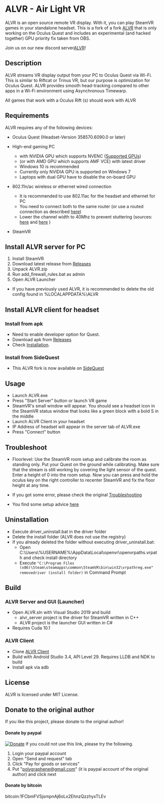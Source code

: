 # ALVR - Air Light VR

ALVR is an open source remote VR display. With it, you can play SteamVR games in your standalone headset.
This is a fork of a fork [ALVR](https://github.com/polygraphene/ALVR) that is only working on the Oculus Quest and includes an experimental (and hacked together) GPU priority fix taken from OBS.

Join us on our new discord server[ALVR](https://discord.gg/KbKk3UM)!


## Description

ALVR streams VR display output from your PC to  Oculus Quest via Wi-Fi. This is similar to Riftcat or Trinus VR, but our purpose is optimization for Oculus Quest. ALVR provides smooth head-tracking compared to other apps in a Wi-Fi environment using Asynchronous Timewarp.

All games that work with a Oculus Rift (s) should work with ALVR

## Requirements

ALVR requires any of the following devices:

- Oculus Quest (Headset-Version 358570.6090.0 or later)

- High-end gaming PC
    - with NVIDIA GPU which supports NVENC ([Supported GPUs](https://github.com/polygraphene/ALVR/wiki/Supported-GPU))
    - (or with AMD GPU which supports AMF VCE) with latest driver
    - Windows 10 is recommended
    - Currently only NVIDIA GPU is supported on Windows 7
    - Laptops with dual GPU have to disable the on-board GPU
- 802.11n/ac wireless or ethernet wired connection
    - It is recommended to use 802.11ac for the headset and ethernet for PC
    - You need to connect both to the same router (or use a routed connection as described [here](https://github.com/JackD83/ALVR/wiki/ALVR-client-and-server-on-separate-networks))
    - Lower the channel width to 40Mhz to prevent stuttering (sources: [here](https://www.reddit.com/r/OculusQuest/comments/ckx0qx/this_is_how_to_remove_periodic_frame/) and [here](https://otasyumi.site/vr/oculus-quest-steamvr-try-alvr-corresponding-to-the-latest-build-of-oculusquest) )
- SteamVR

## Install ALVR server for PC

1. Install SteamVR
2. Download latest release from [Releases](https://github.com/JackD83/ALVR/releases)
3. Unpack ALVR.zip
4. Run add_firewall_rules.bat as admin
4. Open ALVR Launcher

- If you have previously used ALVR, it is recommended to delete the old config found in %LOCALAPPDATA%\ALVR

## Install ALVR client for headset

### Install from apk

- Need to enable developer option for Quest.
- Download apk from [Releases](https://github.com/JackD83/ALVR/releases)
- Check [Installation](https://github.com/polygraphene/ALVR/wiki/Installation).

### Install from SideQuest
- This ALVR fork is now available on [SideQuest](https://sidequestvr.com/)


## Usage



- Launch ALVR.exe
- Press "Start Server" button or launch VR game
- SteamVR's small window will appear. You should see a headset icon in the SteamVR status window that looks like a green block with a bold S in the middle
- Launch ALVR Client in your headset
- IP Address of headset will appear in the server tab of ALVR.exe
- Press "Connect" button

## Troubleshoot
- Floorlevel: Use the SteamVR room setup and calibrate the room as standing only. Put your Quest on the ground while calibrating. Make sure that the stream is still working by covering the light sensor of the quest. Enter a height of 0 into the room setup.
Now you can press and hold the oculus key on the right controller to recenter SteamVR and fix the floor height at any time.

- If you got some error, please check the original [Troubleshooting](https://github.com/polygraphene/ALVR/wiki/Troubleshooting)
- You find some setup advice [here](https://github.com/JackD83/ALVR/wiki/Setup-advice)


## Uninstallation

- Execute driver\_uninstall.bat in the driver folder
- Delete the install folder (ALVR does not use the registry)
- If you already deleted the folder without executing driver\_uninstall.bat:
    - Open C:\Users\\%USERNAME%\AppData\Local\openvr\openvrpaths.vrpath and check install directory
    - Execute
    `"C:\Program Files (x86)\Steam\steamapps\common\SteamVR\bin\win32\vrpathreg.exe" removedriver (install folder)`
    in Command Prompt

## Build

### ALVR Server and GUI (Launcher)

- Open ALVR.sln with Visual Studio 2019 and build
    - alvr\_server project is the driver for SteamVR written in C++
    - ALVR project is the launcher GUI written in C#
- Requires Cuda 10.1

### ALVR Client

- Clone [ALVR Client](https://github.com/JackD83/ALVRClient)
- Build with Android Studio 3.4, API Level 29. Requires LLDB and NDK to build
- Install apk via adb

## License

ALVR is licensed under MIT License.

## Donate to the original author

If you like this project, please donate to the original author!

#### Donate by paypal

[![Donate](https://img.shields.io/badge/Donate-PayPal-green.svg)](https://www.paypal.com/cgi-bin/webscr?cmd=_donations&business=polygraphene@gmail.com&lc=US&item_name=Donate+for+ALVR+developer&no_note=0&cn=&curency_code=USD&bn=PP-DonationsBF:btn_donateCC_LG.gif:NonHosted)
If you could not use this link, please try the following.
1. Login your paypal account
2. Open "Send and request" tab
3. Click "Pay for goods or services"
4. Put "polygraphene@gmail.com" (it is paypal account of the original author) and click next

#### Donate by bitcoin
bitcoin:1FCbmFVSjsmpnAj6oLx2EhnzQzzhyxTLEv
